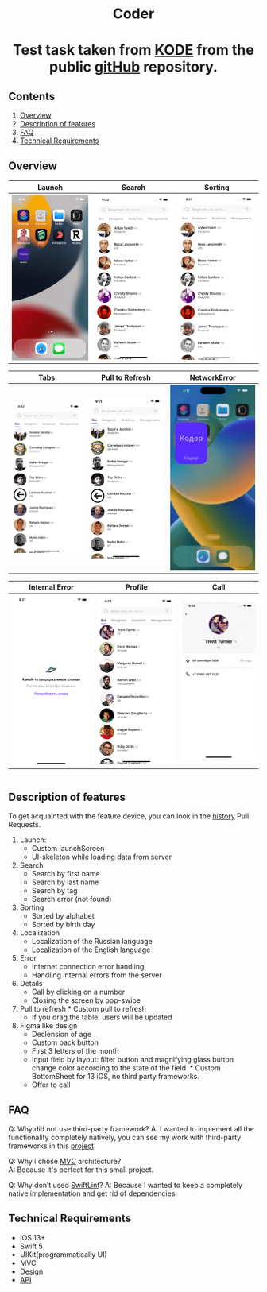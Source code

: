 <h1 align="center">Coder</h1> 
<h1 align="center">Test task taken from <a href="https://kode.ru/">KODE</a> from the public <a href="https://github.com/appKODE/trainee-test-ios">gitHub</a> repository.</h1> 

## Contents

1. [Overview](#overview)
2. [Description of features](#description-of-features)
3. [FAQ](#faq)
4. [Technical Requirements](#technical-requirements)

## Overview

<table>
    <thead>
        <tr>
            <th>Launch</th>
            <th>Search</th>
            <th>Sorting</th>
        </tr>
    </thead>
    <tbody>
        <tr>
            <td>
                <img width="250" src="Resources/LauncScreen.gif">
            </td>
            <td>
                <img width="250" src="Resources/Search.gif">
            </td>
                        <td>
                <img width="250" src="Resources/Sorting.gif">
            </td>
        </tr>
    </tbody>
</table>

<table>
    <thead>
        <tr>
            <th>Tabs</th>
            <th>Pull to Refresh</th>
            <th>NetworkError</th>
        </tr>
    </thead>
    <tbody>
        <tr>
            <td>
                <img width="250" src="Resources/Tabs.gif">
            </td>
            <td>
                <img width="250" src="Resources/Refresh.gif">
            </td>
                        <td>
                <img width="250" src="Resources/Coder.gif">
            </td>
        </tr>
    </tbody>
</table>

<table>
    <thead>
        <tr>
            <th>Internal Error</th>
            <th>Profile</th>
            <th>Call</th>
        </tr>
    </thead>
    <tbody>
        <tr>
            <td>
                <img width="250" src="Resources/IternalError.gif">
            </td>
            <td>
                <img width="250" src="Resources/Profile.gif">
            </td>
            <td>
                <img width="250" src="Resources/Call.gif">
            </td>
        </tr>
    </tbody>
</table>

<table>
    <thead>
        </tr>
    </tbody>
</table>

## Description of features

To get acquainted with the feature device, you can look in the [history](https://github.com/NikitaRekaev/Coder/pulls?q=is%3Apr+is%3Aclosed) Pull Requests.

1. Launch:
    * Custom launchScreen
    * UI-skeleton while loading data from server
2. Search
    * Search by first name
    * Search by last name
    * Search by tag
    * Search error (not found)
3. Sorting
    * Sorted by alphabet
    * Sorted by birth day
4. Localization
    * Localization of the Russian language
    * Localization of the English language
5. Error
    * Internet connection error handling
    * Handling internal errors from the server
6. Details
    * Call by clicking on a number
    * Closing the screen by pop-swipe
7. Pull to refresh
        * Custom pull to refresh
     * If you drag the table, users will be updated
8. Figma like design
    * Declension of age
    * Custom back button
    * First 3 letters of the month
    * Input field by layout: filter button and magnifying glass button change color according to the state of the field         * Custom BottomSheet for 13 iOS, no third party frameworks. 
    * Offer to call

## FAQ

Q: Why did not use third-party framework?
A: I wanted to implement all the functionality completely natively, you can see my work with third-party frameworks in this [project](https://github.com/NikitaRekaev/Recipes).

Q: Why i chose [MVС](https://ru.wikipedia.org/wiki/Model-View-Controller) architecture? </br>
A: Because it's perfect for this small project.

Q: Why don’t used [SwiftLint](https://github.com/realm/SwiftLint)?
A: Because I wanted to keep a completely native implementation and get rid of dependencies.

## Technical Requirements

* iOS 13+
* Swift 5
* UIKit(programmatically UI)
* MVC
* <a href="https://www.figma.com/file/GRRKONipVClULsfdCAuVs1/KODE-Trainee-Dev-Осень'21?node-id=0%3A1">Design</a>
* <a href="https://kode-education.stoplight.io/docs/trainee-test/b3A6MjUxNDM5Mjg-get-users">API</a>
